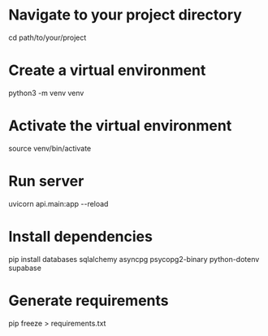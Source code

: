 # Navigate to your project directory

cd path/to/your/project

# Create a virtual environment

python3 -m venv venv

# Activate the virtual environment

source venv/bin/activate

# Run server

uvicorn api.main:app --reload

# Install dependencies

pip install databases sqlalchemy asyncpg psycopg2-binary python-dotenv supabase

# Generate requirements

pip freeze > requirements.txt
